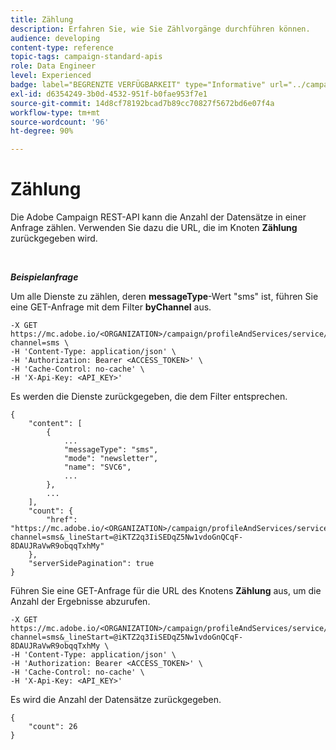 ```yaml
---
title: Zählung
description: Erfahren Sie, wie Sie Zählvorgänge durchführen können.
audience: developing
content-type: reference
topic-tags: campaign-standard-apis
role: Data Engineer
level: Experienced
badge: label="BEGRENZTE VERFÜGBARKEIT" type="Informative" url="../campaign-standard-migration-home.md" tooltip="Auf Campaign Standard migrierte Benutzer beschränkt"
exl-id: d6354249-3b0d-4532-951f-b0fae953f7e1
source-git-commit: 14d8cf78192bcad7b89cc70827f5672bd6e07f4a
workflow-type: tm+mt
source-wordcount: '96'
ht-degree: 90%

---
```


# Zählung

Die Adobe Campaign REST-API kann die Anzahl der Datensätze in einer Anfrage zählen. Verwenden Sie dazu die URL, die im Knoten **Zählung** zurückgegeben wird.

<br/>

***Beispielanfrage***

Um alle Dienste zu zählen, deren **messageType**-Wert &quot;sms&quot; ist, führen Sie eine GET-Anfrage mit dem Filter **byChannel** aus.

```
-X GET https://mc.adobe.io/<ORGANIZATION>/campaign/profileAndServices/service/byChannel?channel=sms \
-H 'Content-Type: application/json' \
-H 'Authorization: Bearer <ACCESS_TOKEN>' \
-H 'Cache-Control: no-cache' \
-H 'X-Api-Key: <API_KEY>'
```

Es werden die Dienste zurückgegeben, die dem Filter entsprechen.

```
{
    "content": [
        {
            ...
            "messageType": "sms",
            "mode": "newsletter",
            "name": "SVC6",
            ...
        },
        ...
    ],
    "count": {
        "href": "https://mc.adobe.io/<ORGANIZATION>/campaign/profileAndServices/service/byChannel/_count?channel=sms&_lineStart=@iKTZ2q3IiSEDqZ5Nw1vdoGnQCqF-8DAUJRaVwR9obqqTxhMy"
    },
    "serverSidePagination": true
}
```

Führen Sie eine GET-Anfrage für die URL des Knotens **Zählung** aus, um die Anzahl der Ergebnisse abzurufen.

```
-X GET https://mc.adobe.io/<ORGANIZATION>/campaign/profileAndServices/service/byChannel/_count?channel=sms&_lineStart=@iKTZ2q3IiSEDqZ5Nw1vdoGnQCqF-8DAUJRaVwR9obqqTxhMy \
-H 'Content-Type: application/json' \
-H 'Authorization: Bearer <ACCESS_TOKEN>' \
-H 'Cache-Control: no-cache' \
-H 'X-Api-Key: <API_KEY>'
```

Es wird die Anzahl der Datensätze zurückgegeben.

```
{
    "count": 26
}
```
